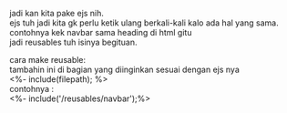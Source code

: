 jadi kan kita pake ejs nih. <br>
ejs tuh jadi kita gk perlu ketik ulang berkali-kali kalo ada hal yang sama. <br>
contohnya kek navbar sama heading di html gitu <br>
jadi reusables tuh isinya begituan. <br>

cara make reusable: <br>
tambahin ini di bagian yang diinginkan sesuai dengan ejs nya <br>
<%- include(filepath); %> 
<br>
contohnya : <br>
<%- include('/reusables/navbar');%>
<br>

